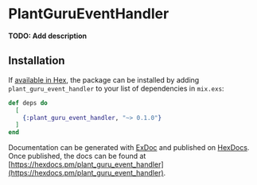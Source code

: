 # PlantGuruEventHandler

**TODO: Add description**

## Installation

If [available in Hex](https://hex.pm/docs/publish), the package can be installed
by adding `plant_guru_event_handler` to your list of dependencies in `mix.exs`:

```elixir
def deps do
  [
    {:plant_guru_event_handler, "~> 0.1.0"}
  ]
end
```

Documentation can be generated with [ExDoc](https://github.com/elixir-lang/ex_doc)
and published on [HexDocs](https://hexdocs.pm). Once published, the docs can
be found at [https://hexdocs.pm/plant_guru_event_handler](https://hexdocs.pm/plant_guru_event_handler).

